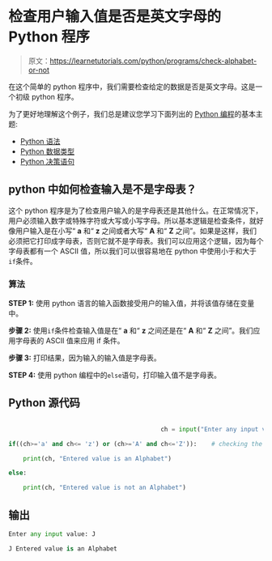 # 检查用户输入值是否是英文字母的Python 程序

> 原文：<https://learnetutorials.com/python/programs/check-alphabet-or-not>

在这个简单的 python 程序中，我们需要检查给定的数据是否是英文字母。这是一个初级 python 程序。

为了更好地理解这个例子，我们总是建议您学习下面列出的 [Python 编程](../ "Python tutorial")的基本主题:

*   [Python 语法](../../python/syntax-comments "Python Syntax")
*   [Python 数据类型](../../python/python-datatypes "Datatypes in Python")
*   [Python 决策语句](../../python/decision-making-statements "Python decision making statements")

## python 中如何检查输入是不是字母表？

这个 python 程序是为了检查用户输入的是字母表还是其他什么。在正常情况下，用户必须输入数字或特殊字符或大写或小写字母。所以基本逻辑是检查条件，就好像用户输入是在小写“ **a** 和“ **z** 之间或者大写“ **A** 和“ **Z** 之间”。如果是这样，我们必须把它打印成字母表，否则它就不是字母表。我们可以应用这个逻辑，因为每个字母表都有一个 ASCII 值，所以我们可以很容易地在 python 中使用小于和大于`if`条件。

### 算法

**STEP 1:** 使用 python 语言的输入函数接受用户的输入值，并将该值存储在变量中。

**步骤 2:** 使用`if`条件检查输入值是在“ **a** 和“ **z** 之间还是在“ **A** 和“ **Z** 之间”。我们应用字母表的 ASCII 值来应用 if 条件。

**步骤 3:** 打印结果，因为输入的输入值是字母表。

**STEP 4:** 使用 python 编程中的`else`语句，打印输入值不是字母表。

## Python 源代码

```py

                                          ch = input("Enter any input value: ")

if((ch>='a' and ch<= 'z') or (ch>='A' and ch<='Z')):    # checking the condition using the if statement as the entered value is between the alphabet ASCII value. 

    print(ch, "Entered value is an Alphabet")

else:

    print(ch, "Entered value is not an Alphabet")

```

## 输出

```py
Enter any input value: J

J Entered value is an Alphabet
```